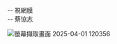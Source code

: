 -- 視網膜 <br>
-- 蔡協志

![螢幕擷取畫面 2025-04-01 120356](https://github.com/user-attachments/assets/08876049-8423-46cb-9f0f-da411949c715)
